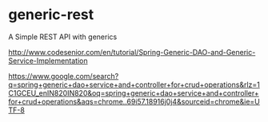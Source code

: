 # generic-rest
A Simple REST API with generics


http://www.codesenior.com/en/tutorial/Spring-Generic-DAO-and-Generic-Service-Implementation

https://www.google.com/search?q=spring+generic+dao+service+and+controller+for+crud+operations&rlz=1C1GCEU_enIN820IN820&oq=spring+generic+dao+service+and+controller+for+crud+operations&aqs=chrome..69i57.18916j0j4&sourceid=chrome&ie=UTF-8
